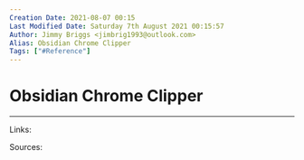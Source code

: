 ```yaml
---
Creation Date: 2021-08-07 00:15
Last Modified Date: Saturday 7th August 2021 00:15:57
Author: Jimmy Briggs <jimbrig1993@outlook.com>
Alias: Obsidian Chrome Clipper
Tags: ["#Reference"]
---
```


# Obsidian Chrome Clipper

***

Links: 

Sources:

